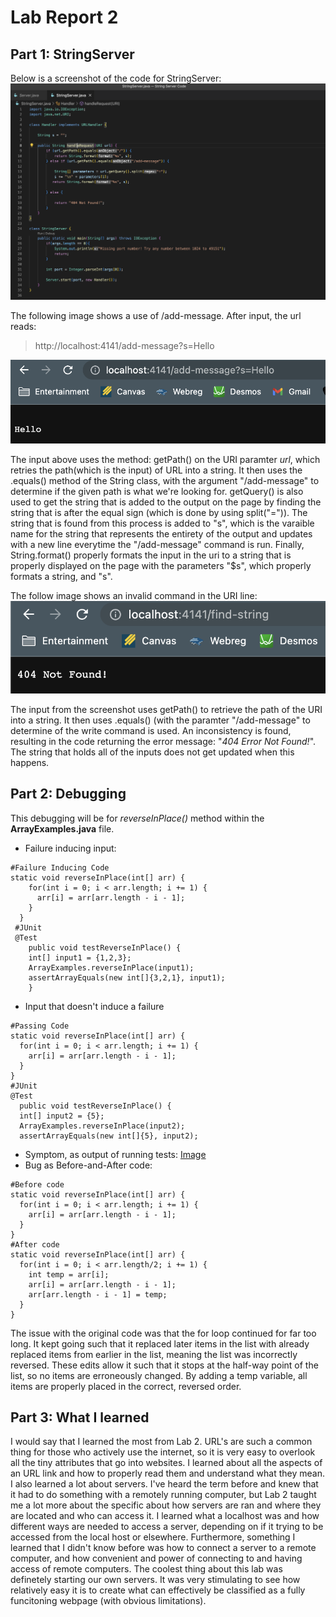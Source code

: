 # Lab Report 2

## Part 1: StringServer 

Below is a screenshot of the code for StringServer:
![Image](lab2image1.png)

The following image shows a use of /add-message. After input, the url reads: 
> http://localhost:4141/add-message?s=Hello

![Image](lab2image2.png)

The input above uses the method: getPath() on the URI paramter *url*, which retries the path(which is the input) of URL into a string. It then uses the .equals() method of the String class, with the argument "/add-message" to determine if the given path is what we're looking for. getQuery() is also used to get the string that is added to the output on the page by finding the string that is after the equal sign (which is done by using split("=")). The string that is found from this process is added to "s", which is the varaible name for the string that represents the entirety of the output and updates with a new line everytime the "/add-message" command is run. Finally, String.format() properly formats the input in the uri to a string that is properly displayed on the page with the parameters "$s", which properly formats a string, and "s".

The follow image shows an invalid command in the URI line:
![Image](lab2image3.png)

The input from the screenshot uses getPath() to retrieve the path of the URI into a string. It then uses .equals() (with the paramter "/add-message" to determine of the write command is used. An inconsistency is found, resulting in the code returning the error message: "*404 Error Not Found!*". The string that holds all of the inputs does not get updated when this happens.

## Part 2: Debugging

This debugging will be for *reverseInPlace()* method within the **ArrayExamples.java** file.

* Failure inducing input:
```
#Failure Inducing Code
static void reverseInPlace(int[] arr) {
    for(int i = 0; i < arr.length; i += 1) {
      arr[i] = arr[arr.length - i - 1];
    }
  }
 #JUnit
 @Test 
	public void testReverseInPlace() {
    int[] input1 = {1,2,3};
    ArrayExamples.reverseInPlace(input1);
    assertArrayEquals(new int[]{3,2,1}, input1);
	}
  ```
  * Input that doesn't induce a failure
  ```
  #Passing Code
static void reverseInPlace(int[] arr) {
    for(int i = 0; i < arr.length; i += 1) {
      arr[i] = arr[arr.length - i - 1];
    }
  }
 #JUnit
 @Test 
	public void testReverseInPlace() {
    int[] input2 = {5};
    ArrayExamples.reverseInPlace(input2);
    assertArrayEquals(new int[]{5}, input2);
   ```
  * Symptom, as output of running tests:
  [Image](lab2image4.png)
  * Bug as Before-and-After code:
  ```
  #Before code
  static void reverseInPlace(int[] arr) {
    for(int i = 0; i < arr.length; i += 1) {
      arr[i] = arr[arr.length - i - 1];
    }
  }
  #After code
  static void reverseInPlace(int[] arr) {
    for(int i = 0; i < arr.length/2; i += 1) {
      int temp = arr[i];
      arr[i] = arr[arr.length - i - 1];
      arr[arr.length - i - 1] = temp;
    }
  }
  ```
  
  The issue with the original code was that the for loop continued for far too long. It kept going such that it replaced later items in the list with already replaced items from earlier in the list, meaning the list was incorrectly reversed. These edits allow it such that it stops at the half-way point of the list, so no items are erroneously changed. By adding a temp variable, all items are properly placed in the correct, reversed order. 
  
  
 ## Part 3: What I learned
 
 I would say that I learned the most from Lab 2. URL's are such a common thing for those who actively use the internet, so it is very easy to overlook all the tiny attributes that go into websites. I learned about all the aspects of an URL link and how to properly read them and understand what they mean. I also learned a lot about servers. I've heard the term before and knew that it had to do something with a remotely running computer, but Lab 2 taught me a lot more about the specific about how servers are ran and where they are located and who can access it. I learned what a localhost was and how different ways are needed to access a server, depending on if it trying to be accessed from the local host or elsewhere. Furthermore, something I learned that I didn't know before was how to connect a server to a remote computer, and how convenient and power of connecting to and having access of remote computers. The coolest thing about this lab was definetely starting our own servers. It was very stimulating to see how relatively easy it is to create what can effectively be classified as a fully funcitoning webpage (with obvious limitations). 





